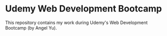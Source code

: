 # Udemy Web Development Bootcamp

This repository contains my work during Udemy's Web Development Bootcamp (by Angel Yu).

